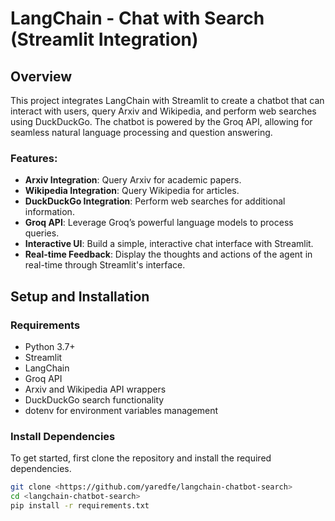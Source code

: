 # LangChain - Chat with Search (Streamlit Integration)

## Overview

This project integrates LangChain with Streamlit to create a chatbot that can interact with users, query Arxiv and Wikipedia, and perform web searches using DuckDuckGo. The chatbot is powered by the Groq API, allowing for seamless natural language processing and question answering.

### Features:
- **Arxiv Integration**: Query Arxiv for academic papers.
- **Wikipedia Integration**: Query Wikipedia for articles.
- **DuckDuckGo Integration**: Perform web searches for additional information.
- **Groq API**: Leverage Groq’s powerful language models to process queries.
- **Interactive UI**: Build a simple, interactive chat interface with Streamlit.
- **Real-time Feedback**: Display the thoughts and actions of the agent in real-time through Streamlit's interface.

## Setup and Installation

### Requirements
- Python 3.7+
- Streamlit
- LangChain
- Groq API
- Arxiv and Wikipedia API wrappers
- DuckDuckGo search functionality
- dotenv for environment variables management

### Install Dependencies

To get started, first clone the repository and install the required dependencies.

```bash
git clone <https://github.com/yaredfe/langchain-chatbot-search>
cd <langchain-chatbot-search>
pip install -r requirements.txt
